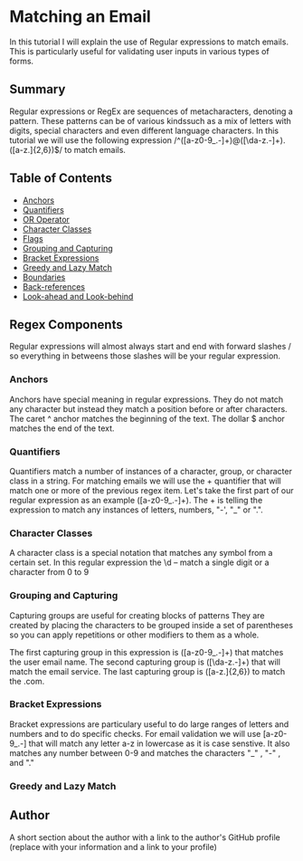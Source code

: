 # Matching an Email

In this tutorial I will explain the use of Regular expressions to match emails. This is particularly useful for validating user inputs in various types of forms.

## Summary

Regular expressions or RegEx are sequences of metacharacters, denoting a pattern. These patterns can be of various kindssuch as a mix of letters with digits, special characters and even different language characters. In this tutorial we will use the following expression /^([a-z0-9_\.-]+)@([\da-z\.-]+)\.([a-z\.]{2,6})$/ to match emails.

## Table of Contents

- [Anchors](#anchors)
- [Quantifiers](#quantifiers)
- [OR Operator](#or-operator)
- [Character Classes](#character-classes)
- [Flags](#flags)
- [Grouping and Capturing](#grouping-and-capturing)
- [Bracket Expressions](#bracket-expressions)
- [Greedy and Lazy Match](#greedy-and-lazy-match)
- [Boundaries](#boundaries)
- [Back-references](#back-references)
- [Look-ahead and Look-behind](#look-ahead-and-look-behind)

## Regex Components
Regular expressions will almost always start and end with forward slashes / so everything in betweens those slashes will be your regular expression.

### Anchors
Anchors have special meaning in regular expressions. They do not match any character but instead they match a position before or after characters.
The caret ^ anchor matches the beginning of the text.
The dollar $ anchor matches the end of the text.

### Quantifiers
Quantifiers match a number of instances of a character, group, or character class in a string.
For matching emails we will use the + quantifier that will match one or more of the previous regex item. Let's take the first part of our regular expression as an example ([a-z0-9_\.-]+). The + is telling the expression to match any instances of letters, numbers, "-', "_" or ".". 

### Character Classes
A character class is a special notation that matches any symbol from a certain set. In this regular expression the \d – match a single digit or a character from 0 to 9

### Grouping and Capturing
Capturing groups are useful for creating blocks of patterns They are created by placing the characters to be grouped inside a set of parentheses so you can apply repetitions or other modifiers to them as a whole. 

The first capturing group in this expression is ([a-z0-9_\.-]+) that matches the user email name. The second capturing group is ([\da-z\.-]+) that will match the email service. The last capturing group is ([a-z\.]{2,6}) to match the .com.

### Bracket Expressions
Bracket expressions are particulary useful to do large ranges of letters and numbers and to do specific checks. For email validation we will use [a-z0-9_\.-] that will match any letter a-z in lowercase as it is case senstive. It also matches any number between 0-9 and matches the characters "_" , "-" , and "."
### Greedy and Lazy Match

## Author

A short section about the author with a link to the author's GitHub profile (replace with your information and a link to your profile)